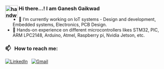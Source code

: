 ### <img alt="handwavegif" src="https://user-images.githubusercontent.com/39513876/112366216-8cfe7400-8cfe-11eb-8116-7d3dbae20e97.gif" width='40' align="left"/> Hi there...! I am Ganesh Gaikwad

- 🔭 I’m currently working on IoT systems - Design and development, Embedded systems, Electronics, PCB Design.
- 🌱 Hands-on experience on different microcontrollers likes STM32, PIC, ARM LPC2148, Arduino, Atmel, Raspberry pi, Nvidia Jetson, etc.




### 📫 &nbsp; How to reach me:

<a href="https://www.linkedin.com/in/ganesh-gaikwad-14984695"><img alt="LinkedIn" src="https://img.shields.io/badge/linkedin%20-%230077B5.svg?&style=flat&logo=linkedin&logoColor=white"/></a> &nbsp;
<a href="mailto:ganeshgaikwad30394@gmail.com"><img alt="Gmail" src="https://img.shields.io/badge/Gmail-D14836?style=flat&logo=gmail&logoColor=white" /></a> &nbsp;

